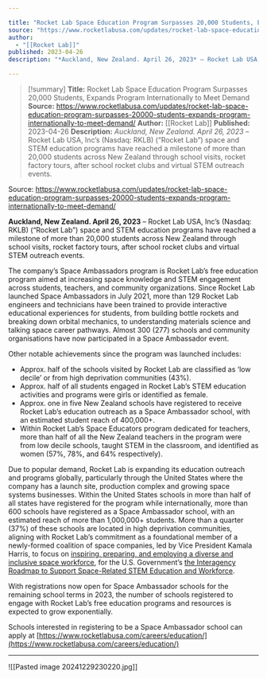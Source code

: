 ```yaml
---

title: "Rocket Lab Space Education Program Surpasses 20,000 Students, Expands Program Internationally to Meet Demand "
source: "https://www.rocketlabusa.com/updates/rocket-lab-space-education-program-surpasses-20000-students-expands-program-internationally-to-meet-demand/"
author:
  - "[[Rocket Lab]]"
published: 2023-04-26
description: "*Auckland, New Zealand. April 26, 2023* – Rocket Lab USA, Inc’s (Nasdaq: RKLB) (“Rocket Lab”) space and STEM education programs have reached a milestone of more than 20,000 students across New Zealand through school visits, rocket factory tours, after school rocket clubs and virtual STEM outreach events."

---
```

>[!summary]
**Title:** Rocket Lab Space Education Program Surpasses 20,000 Students, Expands Program Internationally to Meet Demand 
**Source:** https://www.rocketlabusa.com/updates/rocket-lab-space-education-program-surpasses-20000-students-expands-program-internationally-to-meet-demand/
**Author:** [[Rocket Lab]]
**Published:** 2023-04-26
**Description:** *Auckland, New Zealand. April 26, 2023* – Rocket Lab USA, Inc’s (Nasdaq: RKLB) (“Rocket Lab”) space and STEM education programs have reached a milestone of more than 20,000 students across New Zealand through school visits, rocket factory tours, after school rocket clubs and virtual STEM outreach events.

Source: https://www.rocketlabusa.com/updates/rocket-lab-space-education-program-surpasses-20000-students-expands-program-internationally-to-meet-demand/

**Auckland, New Zealand. April 26, 2023** – Rocket Lab USA, Inc’s (Nasdaq: RKLB) (“Rocket Lab”) space and STEM education programs have reached a milestone of more than 20,000 students across New Zealand through school visits, rocket factory tours, after school rocket clubs and virtual STEM outreach events. 

The company’s Space Ambassadors program is Rocket Lab’s free education program aimed at increasing space knowledge and STEM engagement across students, teachers, and community organizations. Since Rocket Lab launched Space Ambassadors in July 2021, more than 129 Rocket Lab engineers and technicians have been trained to provide interactive educational experiences for students, from building bottle rockets and breaking down orbital mechanics, to understanding materials science and talking space career pathways. Almost 300 (277) schools and community organisations have now participated in a Space Ambassador event. 

Other notable achievements since the program was launched includes: 

- Approx. half of the schools visited by Rocket Lab are classified as ‘low decile’ or from high deprivation communities (43%).
- Approx. half of all students engaged in Rocket Lab’s STEM education activities and programs were girls or identified as female.
- Approx. one in five New Zealand schools have registered to receive Rocket Lab’s education outreach as a Space Ambassador school, with an estimated student reach of 400,000+.
- Within Rocket Lab’s Space Educators program dedicated for teachers, more than half of all the New Zealand teachers in the program were from low decile schools, taught STEM in the classroom, and identified as women (57%, 78%, and 64% respectively).

Due to popular demand, Rocket Lab is expanding its education outreach and programs globally, particularly through the United States where the company has a launch site, production complex and growing space systems businesses. Within the United States schools in more than half of all states have registered for the program while internationally, more than 600 schools have registered as a Space Ambassador school, with an estimated reach of more than 1,000,000+ students. More than a quarter (37%) of these schools are located in high deprivation communities, aligning with Rocket Lab’s commitment as a foundational member of a newly-formed coalition of space companies, led by Vice President Kamala Harris, to focus on [inspiring, preparing, and employing a diverse and inclusive space workforce](https://www.whitehouse.gov/briefing-room/statements-releases/2022/09/09/fact-sheet-vice-president-harris-announces-commitments-to-inspire-prepare-and-employ-the-space-workforce/), for the U.S. Government’s [the Interagency Roadmap to Support Space-Related STEM Education and Workforce](https://whitehouse.us19.list-manage.com/track/click?u=0ae7f75ebacfaef55ba39fcdb&id=09053688eb&e=0ca263633c).

With registrations now open for Space Ambassador schools for the remaining school terms in 2023, the number of schools registered to engage with Rocket Lab’s free education programs and resources is expected to grow exponentially.

Schools interested in registering to be a Space Ambassador school can apply at [https://www.rocketlabusa.com/careers/education/](https://www.rocketlabusa.com/careers/education/)

---

![[Pasted image 20241229230220.jpg]]